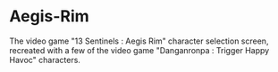 # Aegis-Rim
The video game "13 Sentinels : Aegis Rim" character selection screen, recreated with a few of the video game "Danganronpa : Trigger Happy Havoc" characters.
